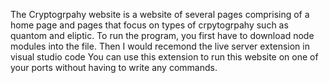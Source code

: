 The Cryptogrpahy website is a website of several pages comprising of a home page and pages that focus on types of crpytogrpahy such as quantom and eliptic. 
To run the program, you first have to download node modules into the file. 
Then I would recemond the live server extension in visual studio code 
You can use this extension to run this website on one of your ports without having to write any commands.
